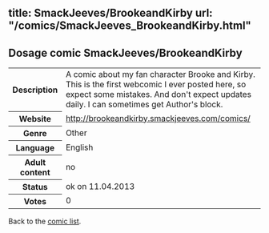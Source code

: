title: SmackJeeves/BrookeandKirby
url: "/comics/SmackJeeves_BrookeandKirby.html"
---
Dosage comic SmackJeeves/BrookeandKirby
-----------------------------------------

<table class="comicinfo">
<tr>
<th>Description</th><td>A comic about my fan character Brooke and Kirby. This is the first webcomic I ever posted here, so expect some mistakes. And don't expect updates daily. I can sometimes get Author's block.</td>
</tr>
<tr>
<th>Website</th><td><a href="http://brookeandkirby.smackjeeves.com/comics/">http://brookeandkirby.smackjeeves.com/comics/</a></td>
</tr>
<tr>
<th>Genre</th><td>Other</td>
</tr>
<tr>
<th>Language</th><td>English</td>
</tr>
<tr>
<th>Adult content</th><td>no</td>
</tr>
<tr>
<th>Status</th><td>ok on 11.04.2013</td>
</tr>
<tr>
<th>Votes</th><td>0</div></td>
</tr>
</table>

Back to the [comic list](../comic-index.html).
